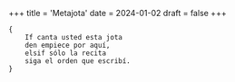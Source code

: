 +++
title = 'Metajota'
date = 2024-01-02
draft = false
+++

	{
		If canta usted esta jota
		den empiece por aquí,
		elsif sólo la recita
		siga el orden que escribí.
	}

